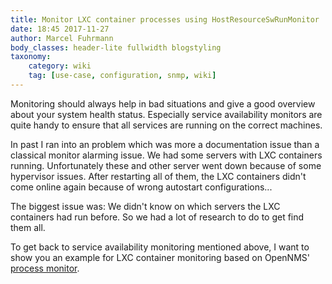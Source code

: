 ```yaml
---
title: Monitor LXC container processes using HostResourceSwRunMonitor
date: 18:45 2017-11-27
author: Marcel Fuhrmann
body_classes: header-lite fullwidth blogstyling
taxonomy:
    category: wiki
    tag: [use-case, configuration, snmp, wiki]
---
```



Monitoring should always help in bad situations and give a good overview about your system health status.
Especially service availability monitors are quite handy to ensure that all services are running on the correct machines.

In past I ran into an problem which was more a documentation issue than a classical monitor alarming issue.
We had some servers with LXC containers running.
Unfortunately these and other server went down because of some hypervisor issues.
After restarting all of them, the LXC containers didn't come online again because of wrong autostart configurations...

The biggest issue was:
We didn't know on which servers the LXC containers had run before.
So we had a lot of research to do to get find them all.

To get back to service availability monitoring mentioned above, I want to show you an example for LXC container monitoring based on OpenNMS' [process monitor](https://opennms.org/en/blog/2017-05-09-process-monitoring-snmp).
